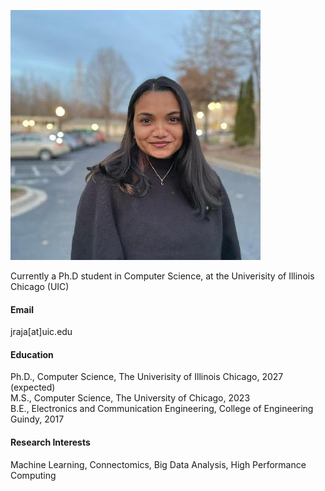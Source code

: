 

[![Jyotsna Rajaraman](images/JRajaraman_picture.jpeg)](https://github.com/JyotsnaRajaraman)

Currently a Ph.D student in Computer Science, at the Univerisity of Illinois Chicago (UIC) 

#### Email
jraja[at]uic.edu


#### Education
Ph.D., Computer Science, The Univerisity of Illinois Chicago, 2027 (expected) \
M.S., Computer Science, The University of Chicago, 2023 \
B.E., Electronics and Communication Engineering, College of Engineering Guindy, 2017


#### Research Interests
Machine Learning, Connectomics, Big Data Analysis, High Performance Computing

